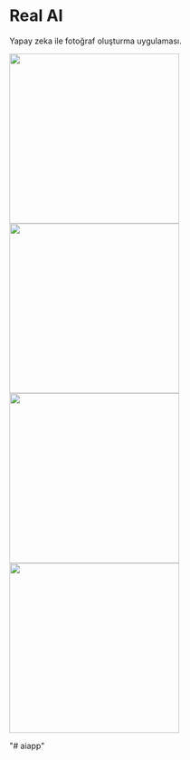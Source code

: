 # Real AI

Yapay zeka ile fotoğraf oluşturma uygulaması.

<p float="left">
  <img src="https://github.com/cankurt17/real_ai/assets/52429586/b2cf6161-fdac-4351-b773-c901b9b2e2b5" width="300" />
  <img src="https://github.com/cankurt17/real_ai/assets/52429586/7910a2a5-4e3a-4b29-8ed6-570d1983bc1d" width="300" /> 
  <img src="https://github.com/cankurt17/real_ai/assets/52429586/5b3691da-66fa-406e-97d2-bbf92c421ea6" width="300" />  
  <img src="https://github.com/cankurt17/real_ai/assets/52429586/57037404-fe7c-4817-aed2-8d546445f635" width="300" />  
</p>
"# aiapp" 
